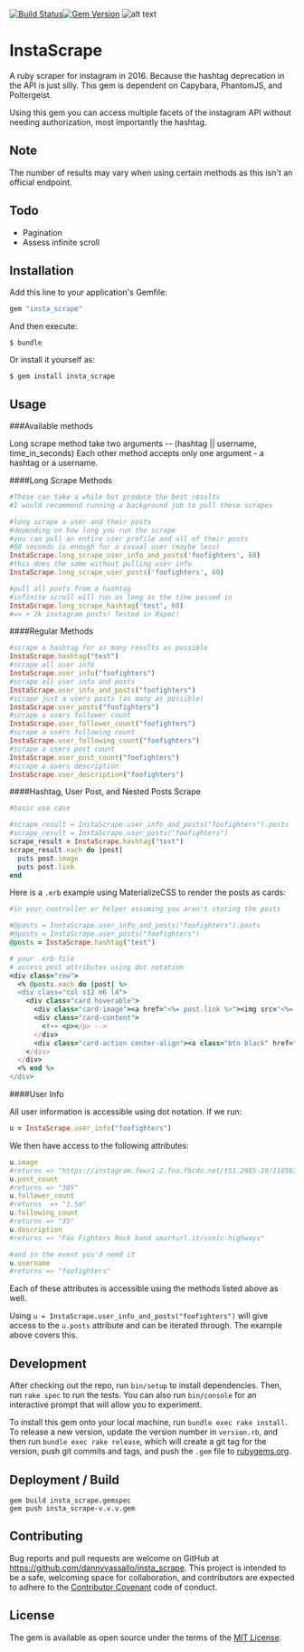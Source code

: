 [![Build Status](https://travis-ci.org/dannyvassallo/insta_scrape.svg?branch=master)](https://travis-ci.org/dannyvassallo/insta_scrape)[![Gem Version](https://badge.fury.io/rb/insta_scrape.svg)](https://badge.fury.io/rb/insta_scrape)
![alt text](https://s3-us-west-2.amazonaws.com/instascrape/instascrapelogo.png "logo")
# InstaScrape

A ruby scraper for instagram in 2016. Because the hashtag deprecation in the API is just silly.
This gem is dependent on Capybara, PhantomJS, and Poltergeist.

Using this gem you can access multiple facets of the instagram API without needing authorization, most importantly the hashtag.

## Note

The number of results may vary when using certain methods as this isn't an official endpoint.

## Todo

* Pagination
* Assess infinite scroll

## Installation

Add this line to your application's Gemfile:

```ruby
gem "insta_scrape"
```

And then execute:

    $ bundle

Or install it yourself as:

    $ gem install insta_scrape

## Usage

###Available methods

Long scrape method take two arguments -- (hashtag || username, time_in_seconds)
Each other method accepts only one argument - a hashtag or a username.


####Long Scrape Methods
```ruby
#These can take a while but produce the best results
#I would recommend running a background job to pull these scrapes

#long scrape a user and their posts
#depending on how long you run the scrape
#you can pull an entire user profile and all of their posts
#60 seconds is enough for a casual user (maybe less)
InstaScrape.long_scrape_user_info_and_posts('foofighters', 60)
#this does the same without pulling user info
InstaScrape.long_scrape_user_posts('foofighters', 60)

#pull all posts from a hashtag
#infinite scroll will run as long as the time passed in
InstaScrape.long_scrape_hashtag('test', 60)
#=> > 2k instagram posts! Tested in Rspec!
```

####Regular Methods
```ruby
#scrape a hashtag for as many results as possible
InstaScrape.hashtag("test")
#scrape all user info
InstaScrape.user_info("foofighters")
#scrape all user info and posts
InstaScrape.user_info_and_posts("foofighters")
#scrape just a users posts (as many as possible)
InstaScrape.user_posts("foofighters")
#scrape a users follower count
InstaScrape.user_follower_count("foofighters")
#scrape a users following count
InstaScrape.user_following_count("foofighters")
#scrape a users post count
InstaScrape.user_post_count("foofighters")
#scrape a users description
InstaScrape.user_description("foofighters")
```

####Hashtag, User Post, and Nested Posts Scrape

```ruby
#basic use case

#scrape_result = InstaScrape.user_info_and_posts("foofighters").posts
#scrape_result = InstaScrape.user_posts("foofighters")
scrape_result = InstaScrape.hashtag("test")
scrape_result.each do |post|
  puts post.image
  puts post.link
end
```

Here is a `.erb` example using MaterializeCSS to render the posts as cards:

```ruby
#in your controller or helper assuming you aren't storing the posts

#@posts = InstaScrape.user_info_and_posts("foofighters").posts
#@posts = InstaScrape.user_posts("foofighters")
@posts = InstaScrape.hashtag("test")
```

```ruby
# your .erb file
# access post attributes using dot notation
<div class="row">
  <% @posts.each do |post| %>
  <div class="col s12 m6 l4">
    <div class="card hoverable">
      <div class="card-image"><a href="<%= post.link %>"><img src="<%= post.image %>"></a></div>
      <div class="card-content">
        <!-- <p></p> -->
      </div>
      <div class="card-action center-align"><a class="btn black" href="<%= post.link %>">Open Post</a></div>
    </div>
  </div>
  <% end %>
</div>
```

####User Info

All user information is accessible using dot notation.
If we run:
```ruby
u = InstaScrape.user_info("foofighters")
```
We then have access to the following attributes:
```ruby
u.image
#returns => "https://instagram.fewr1-2.fna.fbcdn.net/t51.2885-19/11856782_370180896524950_961003442_a.jpg"
u.post_count
#returns => "305"
u.follower_count
#returns  => "1.5m"
u.following_count
#returns => "35"
u.description
#returns => "Foo Fighters Rock band smarturl.it/sonic-highways"

#and in the event you'd need it
u.username
#returns => "foofighters"
```

Each of these attributes is accessible using the methods listed above as well.

Using `u = InstaScrape.user_info_and_posts("foofighters")` will give access to the `u.posts` attribute and can be iterated through.
The example above covers this.

## Development

After checking out the repo, run `bin/setup` to install dependencies. Then, run `rake spec` to run the tests. You can also run `bin/console` for an interactive prompt that will allow you to experiment.

To install this gem onto your local machine, run `bundle exec rake install`. To release a new version, update the version number in `version.rb`, and then run `bundle exec rake release`, which will create a git tag for the version, push git commits and tags, and push the `.gem` file to [rubygems.org](https://rubygems.org).

## Deployment / Build

```
gem build insta_scrape.gemspec
gem push insta_scrape-v.v.v.gem
```

## Contributing

Bug reports and pull requests are welcome on GitHub at https://github.com/dannyvassallo/insta_scrape. This project is intended to be a safe, welcoming space for collaboration, and contributors are expected to adhere to the [Contributor Covenant](http://contributor-covenant.org) code of conduct.


## License

The gem is available as open source under the terms of the [MIT License](http://opensource.org/licenses/MIT).

